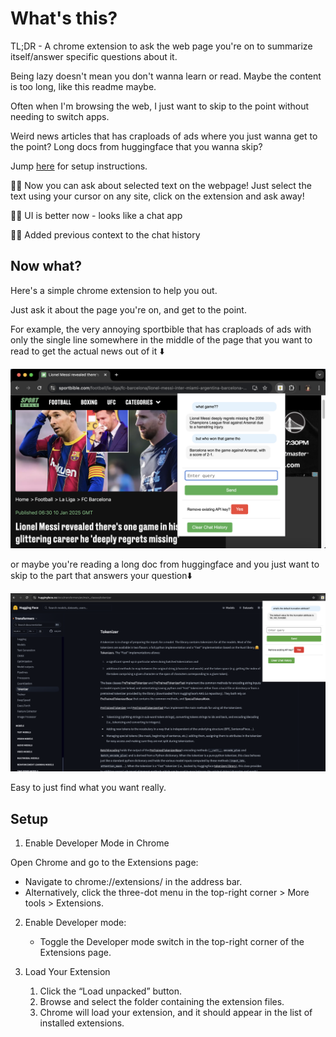 # What's this?

TL;DR - A chrome extension to ask the web page you're on to summarize itself/answer specific questions about it.

Being lazy doesn't mean you don't wanna learn or read. Maybe the content is too long, like this readme maybe.

Often when I'm browsing the web, I just want to skip to the point without needing to switch apps.

Weird news articles that has craploads of ads where you just wanna get to the point? Long docs from huggingface that you wanna skip?

Jump [here](#setup) for setup instructions.

🚨🆕 Now you can ask about selected text on the webpage! Just select the text using your cursor on any site, click on the extension and ask away!

🚨🆕 UI is better now - looks like a chat app

🚨🆕 Added previous context to the chat history

## Now what?

Here's a simple chrome extension to help you out.

Just ask it about the page you're on, and get to the point.

For example, the very annoying sportbible that has craploads of ads with only the single line somewhere in the middle of the page that you want to read to get the actual news out of it ⬇️

![dekhio](sbible_example.png)

or maybe you're reading a long doc from huggingface and you just want to skip to the part that answers your question⬇️

![dekhio](docs_example.png)

Easy to just find what you want really.

## Setup

1. Enable Developer Mode in Chrome

Open Chrome and go to the Extensions page:

- Navigate to chrome://extensions/ in the address bar.
- Alternatively, click the three-dot menu in the top-right corner > More tools > Extensions.

2. Enable Developer mode:

   - Toggle the Developer mode switch in the top-right corner of the Extensions page.

3. Load Your Extension
   1. Click the “Load unpacked” button.
   2. Browse and select the folder containing the extension files.
   3. Chrome will load your extension, and it should appear in the list of installed extensions.
